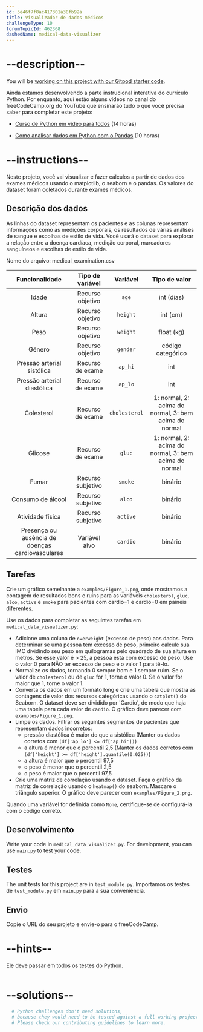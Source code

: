 ```yaml
---
id: 5e46f7f8ac417301a38fb92a
title: Visualizador de dados médicos
challengeType: 10
forumTopicId: 462368
dashedName: medical-data-visualizer
---
```


# --description--

You will be <a href="https://gitpod.io/?autostart=true#https://github.com/freeCodeCamp/boilerplate-medical-data-visualizer/" target="_blank" rel="noopener noreferrer nofollow">working on this project with our Gitpod starter code</a>.

Ainda estamos desenvolvendo a parte instrucional interativa do currículo Python. Por enquanto, aqui estão alguns vídeos no canal do freeCodeCamp.org do YouTube que ensinarão tudo o que você precisa saber para completar este projeto:

- <a href="https://www.freecodecamp.org/news/python-for-everybody/" target="_blank" rel="noopener noreferrer nofollow">Curso de Python em vídeo para todos</a> (14 horas)

- <a href="https://www.freecodecamp.org/news/how-to-analyze-data-with-python-pandas/" target="_blank" rel="noopener noreferrer nofollow">Como analisar dados em Python com o Pandas</a> (10 horas)

# --instructions--

Neste projeto, você vai visualizar e fazer cálculos a partir de dados dos exames médicos usando o matplotlib, o seaborn e o pandas. Os valores do dataset foram coletados durante exames médicos.

## Descrição dos dados

As linhas do dataset representam os pacientes e as colunas representam informações como as medições corporais, os resultados de várias análises de sangue e escolhas de estilo de vida. Você usará o dataset para explorar a relação entre a doença cardíaca, medição corporal, marcadores sanguíneos e escolhas de estilo de vida.

Nome do arquivo: medical_examination.csv

|                  Funcionalidade                  | Tipo de variável  |   Variável    |                     Tipo de valor                     |
|:------------------------------------------------:|:-----------------:|:-------------:|:-----------------------------------------------------:|
|                      Idade                       | Recurso objetivo  |     `age`     |                      int (dias)                       |
|                      Altura                      | Recurso objetivo  |   `height`    |                       int (cm)                        |
|                       Peso                       | Recurso objetivo  |   `weight`    |                      float (kg)                       |
|                      Gênero                      | Recurso objetivo  |   `gender`    |                   código categórico                   |
|            Pressão arterial sistólica            | Recurso de exame  |    `ap_hi`    |                          int                          |
|           Pressão arterial diastólica            | Recurso de exame  |    `ap_lo`    |                          int                          |
|                    Colesterol                    | Recurso de exame  | `cholesterol` | 1: normal, 2: acima do normal, 3: bem acima do normal |
|                     Glicose                      | Recurso de exame  |    `gluc`     | 1: normal, 2: acima do normal, 3: bem acima do normal |
|                      Fumar                       | Recurso subjetivo |    `smoke`    |                        binário                        |
|                Consumo de álcool                 | Recurso subjetivo |    `alco`     |                        binário                        |
|                 Atividade física                 | Recurso subjetivo |   `active`    |                        binário                        |
| Presença ou ausência de doenças cardiovasculares |   Variável alvo   |   `cardio`    |                        binário                        |

## Tarefas

Crie um gráfico semelhante a `examples/Figure_1.png`, onde mostramos a contagem de resultados bons e ruins para as variáveis `cholesterol`, `gluc`, `alco`, `active` e `smoke` para pacientes com cardio=1 e cardio=0 em painéis diferentes.

Use os dados para completar as seguintes tarefas em `medical_data_visualizer.py`:

- Adicione uma coluna de `overweight` (excesso de peso) aos dados. Para determinar se uma pessoa tem excesso de peso, primeiro calcule sua IMC dividindo seu peso em quilogramas pelo quadrado de sua altura em metros. Se esse valor é > 25, a pessoa está com excesso de peso. Use o valor 0 para NÃO ter excesso de peso e o valor 1 para tê-lo.
- Normalize os dados, tornando 0 sempre bom e 1 sempre ruim. Se o valor de `cholesterol` ou de `gluc` for 1, torne o valor 0. Se o valor for maior que 1, torne o valor 1.
- Converta os dados em um formato long e crie uma tabela que mostra as contagens de valor dos recursos categóricas usando o `catplot()` do Seaborn. O dataset deve ser dividido por 'Cardio', de modo que haja uma tabela para cada valor de `cardio`. O gráfico deve parecer com `examples/Figure_1.png`.
- Limpe os dados. Filtrar os seguintes segmentos de pacientes que representam dados incorretos:
  - pressão diastólica é maior do que a sistólica (Manter os dados corretos com `(df['ap_lo'] <= df['ap_hi'])`)
  - a altura é menor que o percentil 2,5 (Manter os dados corretos com `(df['height'] >= df['height'].quantile(0.025))`)
  - a altura é maior que o percentil 97,5
  - o peso é menor que o percentil 2,5
  - o peso é maior que o percentil 97,5
- Crie uma matriz de correlação usando o dataset. Faça o gráfico da matriz de correlação usando o `heatmap()` do seaborn. Mascare o triângulo superior. O gráfico deve parecer com `examples/Figure_2.png`.

Quando uma variável for definida como `None`, certifique-se de configurá-la com o código correto.

## Desenvolvimento

Write your code in `medical_data_visualizer.py`. For development, you can use `main.py` to test your code.

## Testes

The unit tests for this project are in `test_module.py`. Importamos os testes de `test_module.py` em `main.py` para a sua conveniência.

## Envio

Copie o URL do seu projeto e envie-o para o freeCodeCamp.

# --hints--

Ele deve passar em todos os testes do Python.

```js

```

# --solutions--

```py
  # Python challenges don't need solutions,
  # because they would need to be tested against a full working project.
  # Please check our contributing guidelines to learn more.
```

